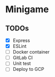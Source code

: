 # Minigame

## TODOs
- [X] Express
- [X] ESLint
- [ ] Docker container
- [ ] GitLab CI
- [ ] Unit test
- [ ] Deploy to GCP
